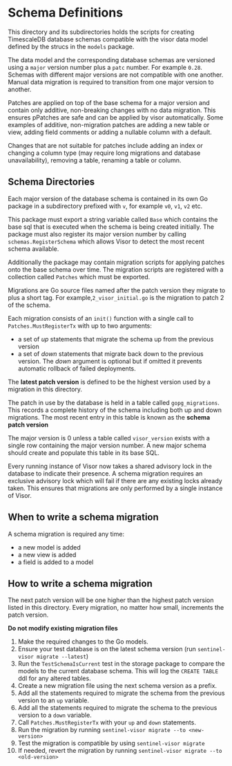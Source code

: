 # Schema Definitions

This directory and its subdirectories holds the scripts for creating TimescaleDB database schemas compatible with the
visor data model defined by the strucs in the `models` package.

The data model and the corresponding database schemas are versioned using a `major` version number plus a `patc` number.
For example `0.28`. Schemas with different major versions are not compatible with one another. Manual data migration 
is required to transition from one major version to another.

Patches are applied on top of the base schema for a major version and contain only additive, non-breaking changes with no data migration.
This ensures pPatches are safe and can be applied by visor automatically. Some examples of additive, non-migration patches are adding a 
new table or view, adding field comments or adding a nullable column with a default. 

Changes that are not suitable for patches include adding an index or changing a column type (may require long migrations and 
database unavailability), removing a table, renaming a table or column.

## Schema Directories

Each major version of the database schema is contained in its own Go package in a subdirectory prefixed with `v`, for example `v0`, `v1`, `v2` etc.

This package must export a string variable called `Base` which contains the base sql that is executed when the schema is being created initially. 
The package must also register its major version number by calling `schemas.RegisterSchema` which allows Visor to detect the most recent schema
available.

Additionally the package may contain migration scripts for applying patches onto the base schema over time. The migration scripts are registered 
with a collection called `Patches` which must be exported.

Migrations are Go source files named after the patch version they migrate to plus a short tag. 
For example,`2_visor_initial.go` is the migration to patch 2 of the schema. 

Each migration consists of an `init()` function with a single call to `Patches.MustRegisterTx` with up to two arguments: 

 - a set of *up* statements that migrate the schema up from the previous version 
 - a set of *down* statements that migrate back down to the previous version. The *down* argument is optional but if omitted it prevents automatic rollback of failed deployments.

The **latest patch version** is defined to be the highest version used by a migration in this directory. 

The patch in use by the database is held in a table called `gopg_migrations`. This records a complete history of the schema including both up and down migrations. The most recent entry in this table is known as the **schema patch version**

The major version is 0 unless a table called `visor_version` exists with a single row containing the major version number. A new major schema should create and populate this table in its base SQL.

Every running instance of Visor now takes a shared advisory lock in the database to indicate their presence. A schema migration requires an exclusive advisory lock which will fail if there are any existing locks already taken. This ensures that migrations are only performed by a single instance of Visor.

## When to write a schema migration

A schema migration is required any time:

 - a new model is added
 - a new view is added
 - a field is added to a model

## How to write a schema migration

The next patch version will be one higher than the highest patch version listed in this directory. Every migration, no matter how small, increments the patch version.

**Do not modify existing migration files**

1. Make the required changes to the Go models. 
2. Ensure your test database is on the latest schema version (run `sentinel-visor migrate --latest`)
3. Run the `TestSchemaIsCurrent` test in the storage package to compare the models to the current database schema. This will log the `CREATE TABLE` ddl for any altered tables.
4. Create a new migration file using the next schema version as a prefix.
5. Add all the statements required to migrate the schema from the previous version to an `up` variable.
6. Add all the statements required to migrate the schema to the previous version to a `down` variable.
7. Call `Patches.MustRegisterTx` with your `up` and `down` statements.
8. Run the migration by running `sentinel-visor migrate --to <new-version>`
9. Test the migration is compatible by using `sentinel-visor migrate`
10. If needed, revert the migration by running `sentinel-visor migrate --to <old-version>`


